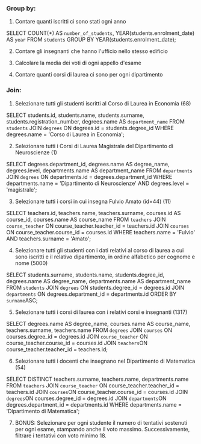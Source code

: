 ### Group by:
1. Contare quanti iscritti ci sono stati ogni anno 

SELECT COUNT(*) AS `number_of_students`, YEAR(students.enrolment_date) AS `year`
FROM `students`
GROUP BY YEAR(students.enrolment_date);

2. Contare gli insegnanti che hanno l'ufficio nello stesso edificio 

3. Calcolare la media dei voti di ogni appello d'esame 

4. Contare quanti corsi di laurea ci sono per ogni dipartimento


### Join:
1. Selezionare tutti gli studenti iscritti al Corso di Laurea in Economia (68)

SELECT students.id, students.name, students.surname, students.registration_number, degrees.name AS `department_name`
FROM `students`
JOIN `degrees` ON degrees.id = students.degree_id
WHERE degrees.name = 'Corso di Laurea in Economia';

2. Selezionare tutti i Corsi di Laurea Magistrale del Dipartimento di Neuroscienze (1)

SELECT degrees.department_id, degrees.name AS degree_name, degrees.level, departments.name AS department_name
FROM `departments`
JOIN `degrees` ON departments.id = degrees.department_id
WHERE departments.name = 'Dipartimento di Neuroscienze'
AND degrees.level = 'magistrale';

3. Selezionare tutti i corsi in cui insegna Fulvio Amato (id=44) (11)

SELECT teachers.id, teachers.name, teachers.surname, courses.id AS course_id, courses.name AS course_name
FROM `teachers`
JOIN `course_teacher` ON course_teacher.teacher_id = teachers.id
JOIN `courses` ON course_teacher.course_id = courses.id
WHERE teachers.name = 'Fulvio'
AND teachers.surname = 'Amato';

4. Selezionare tutti gli studenti con i dati relativi al corso di laurea a cui sono iscritti e il relativo dipartimento, in ordine alfabetico per cognome e nome (5000)

SELECT students.surname, students.name, students.degree_id, degrees.name AS degree_name, departments.name AS department_name
FROM `students`
JOIN `degrees` ON students.degree_id = degrees.id
JOIN `departments` ON degrees.department_id = departments.id
ORDER BY `surname`ASC;

5. Selezionare tutti i corsi di laurea con i relativi corsi e insegnanti (1317)

SELECT degrees.name AS degree_name, courses.name AS course_name, teachers.surname, teachers.name
FROM `degrees`
JOIN `courses` ON courses.degree_id = degrees.id
JOIN `course_teacher` ON course_teacher.course_id = courses.id
JOIN `teachers`ON course_teacher.teacher_id = teachers.id;

6. Selezionare tutti i docenti che insegnano nel Dipartimento di Matematica (54) 

SELECT DISTINCT teachers.surname, teachers.name, departments.name
FROM `teachers`
JOIN `course_teacher` ON course_teacher.teacher_id = teachers.id
JOIN `courses`ON course_teacher.course_id = courses.id
JOIN `degrees`ON courses.degree_id = degrees.id
JOIN `departments`ON degrees.department_id = departments.id
WHERE departments.name = 'Dipartimento di Matematica';

7. BONUS: Selezionare per ogni studente il numero di tentativi sostenuti per ogni esame, stampando anche il voto massimo. Successivamente, filtrare i tentativi con voto minimo 18.